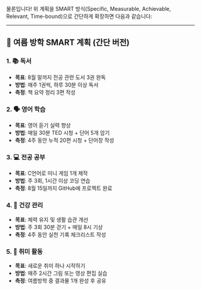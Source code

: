 물론입니다! 위 계획을 SMART 방식(Specific, Measurable, Achievable, Relevant, Time-bound)으로 간단하게 확장하면 다음과 같습니다:

---

## 🌟 여름 방학 SMART 계획 (간단 버전)

### 1. 📚 독서

* **목표**: 8월 말까지 전공 관련 도서 3권 완독
* **방법**: 매주 1권씩, 하루 30분 이상 독서
* **측정**: 책 요약 정리 3편 작성

### 2. 🗣️ 영어 학습

* **목표**: 영어 듣기 실력 향상
* **방법**: 매일 30분 TED 시청 + 단어 5개 암기
* **측정**: 4주 동안 누적 20편 시청 + 단어장 작성

### 3. 💻 전공 공부

* **목표**: C언어로 미니 게임 1개 제작
* **방법**: 주 3회, 1시간 이상 코딩 연습
* **측정**: 8월 15일까지 GitHub에 프로젝트 완료

### 4. 🏃 건강 관리

* **목표**: 체력 유지 및 생활 습관 개선
* **방법**: 주 3회 30분 걷기 + 매일 8시 기상
* **측정**: 4주 동안 실천 기록 체크리스트 작성

### 5. 🎨 취미 활동

* **목표**: 새로운 취미 하나 시작하기
* **방법**: 매주 2시간 그림 또는 영상 편집 실습
* **측정**: 여름방학 중 결과물 1개 완성 후 공유
